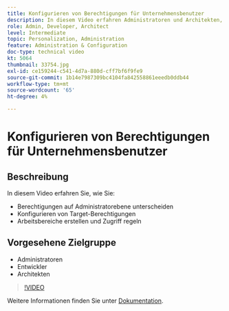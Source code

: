 ```yaml
---
title: Konfigurieren von Berechtigungen für Unternehmensbenutzer
description: In diesem Video erfahren Administratoren und Architekten, wie sie Berechtigungen auf Administratorebene unterscheiden, Target-Berechtigungen konfigurieren, Arbeitsbereiche erstellen und den Zugriff regulieren können.
role: Admin, Developer, Architect
level: Intermediate
topic: Personalization, Administration
feature: Administration & Configuration
doc-type: technical video
kt: 5064
thumbnail: 33754.jpg
exl-id: ce159244-c541-4d7a-880d-cff7bf6f9fe9
source-git-commit: 1b14e7987309bc4104fa842558861eeedb0ddb44
workflow-type: tm+mt
source-wordcount: '65'
ht-degree: 4%

---
```


# Konfigurieren von Berechtigungen für Unternehmensbenutzer

## Beschreibung

In diesem Video erfahren Sie, wie Sie:

* Berechtigungen auf Administratorebene unterscheiden
* Konfigurieren von Target-Berechtigungen
* Arbeitsbereiche erstellen und Zugriff regeln

## Vorgesehene Zielgruppe

* Administratoren
* Entwickler
* Architekten

>[!VIDEO](https://video.tv.adobe.com/v/33754/?quality=12)

Weitere Informationen finden Sie unter [Dokumentation](https://experienceleague.adobe.com/docs/target/using/administer/administrating-target.html?lang=en).
